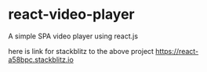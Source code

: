 # react-video-player
A simple SPA video player using react.js 

here is link for stackblitz to the above project
https://react-a58bpc.stackblitz.io
